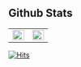 
## Github Stats  
<table><tr><td valign="top" width="50%">

<img src="https://github-readme-stats.vercel.app/api?username=Soksurim&count_private=true&show_icons=true&hide_border=true&hide=contribs" align="left" style="width: 100%" />

</td><td valign="top" width="50%">

<img src="https://github-readme-stats.vercel.app/api/top-langs/?username=Soksurim&layout=compact&hide_border=true" align="left" style="width: 100%" />

</td></tr></table>  

[![Hits](https://hits.seeyoufarm.com/api/count/incr/badge.svg?url=https%3A%2F%2Fgithub.com%2FSoksurim&count_bg=%235094F5&title_bg=%23555555&icon=&icon_color=%23E7E7E7&title=hits&edge_flat=false)](https://hits.seeyoufarm.com)

<div align=center>

</div>

<!--
JS 관련 
https://kr.1lib.limited/g/Loiane%20Groner

![Soksurim's GitHub stats](https://github-readme-stats.vercel.app/api?username=Soksurim&count_private=true&hide=contribs&show_icons=true)
[![Top Langs](https://github-readme-stats.vercel.app/api/top-langs/?username=Soksurim&layout=compact)](https://github.com/anuraghazra/github-readme-stats)

**Soksurim/Soksurim** is a ✨ _special_ ✨ repository because its `README.md` (this file) appears on your GitHub profile.

Here are some ideas to get you started:

- 🔭 I’m currently working on ...
- 🌱 I’m currently learning ...
- 👯 I’m looking to collaborate on ...
- 🤔 I’m looking for help with ...
- 💬 Ask me about ...
- 📫 How to reach me: ...
- 😄 Pronouns: ...
- ⚡ Fun fact: ...
-->
